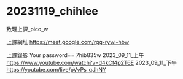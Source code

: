 # 20231119_chihlee
致理上課_pico_w

上課網址
https://meet.google.com/rgg-rywi-hbw

上課錄影  Your password== 7hib835w
2023_09_11_上午 https://www.youtube.com/watch?v=d4kCf4p2T6E
2023_09_11_下午 https://youtube.com/live/pVvPs_qJhNY

